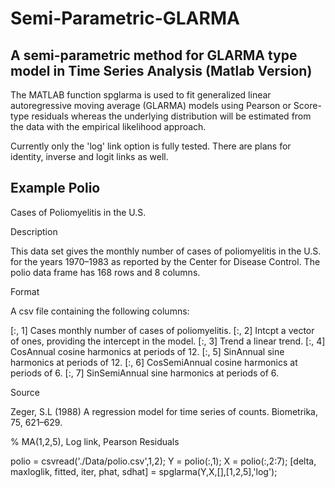 # Semi-Parametric-GLARMA
## A semi-parametric method for GLARMA type model in Time Series Analysis (Matlab Version)

The MATLAB function spglarma is used to fit generalized linear autoregressive moving average (GLARMA) models using Pearson or Score-type residuals whereas the underlying distribution will be estimated from the data with the empirical likelihood approach. 

Currently only the 'log' link option is fully tested. There are plans for identity, inverse and logit links as well. 

## Example Polio 

Cases of Poliomyelitis in the U.S.

Description

This data set gives the monthly number of cases of poliomyelitis in the U.S. for the years 1970–1983 as reported by the Center for Disease Control. The polio data frame has 168 rows and 8 columns.

Format

A csv file containing the following columns:

[:, 1]	Cases	monthly number of cases of poliomyelitis.
[:, 2]	Intcpt	a vector of ones, providing the intercept in the model.
[:, 3]	Trend	a linear trend.
[:, 4]	CosAnnual	cosine harmonics at periods of 12.
[:, 5]	SinAnnual	sine harmonics at periods of 12.
[:, 6]	CosSemiAnnual	cosine harmonics at periods of 6.
[:, 7]	SinSemiAnnual	sine harmonics at periods of 6.

Source

Zeger, S.L (1988) A regression model for time series of counts. Biometrika, 75, 621–629.


% MA(1,2,5), Log link, Pearson Residuals

polio = csvread('./Data/polio.csv',1,2);
Y = polio(:,1);
X = polio(:,2:7);
[delta, maxloglik, fitted, iter, phat, sdhat] = spglarma(Y,X,[],[1,2,5],'log');
